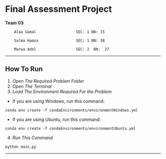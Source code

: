 # **Final Assessment Project**
**Team 03**
                    
        Alaa Gamal                  SEC: 1 BN: 15
                            
        Salma Hamza                 SEC: 1 BN: 38
        
        Marwa Adel                  SEC: 2  BN:  27

---
## How To Run

1. *Open The Required Problem Folder*
2. *Open The Terminal*
3. *Load The Environment Required For the Problem*
* If you are using Windows, run this command: 

```conda env create -f condaEnvironments/environmentWindows.yml```

* If you are using Ubuntu, run this command: 

```conda env create -f condaEnvironments/environmentUbuntu.yml```

4. *Run This Command*

```python main.py```

---